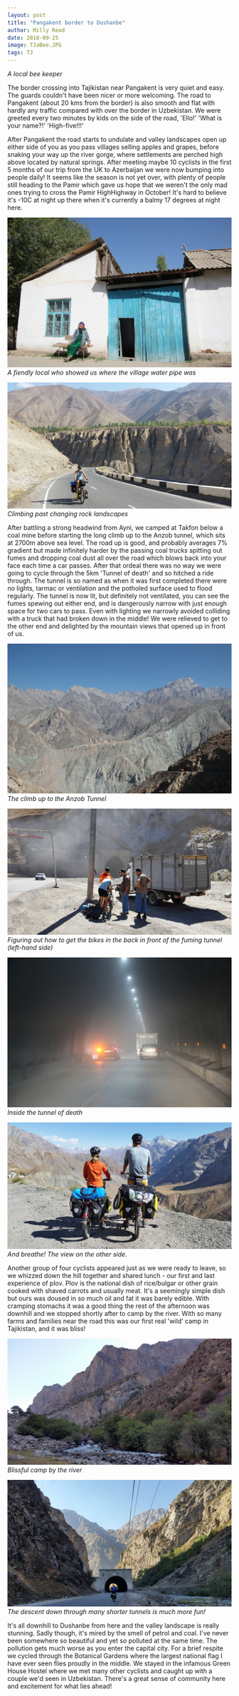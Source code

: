 ```yaml
---
layout: post
title: "Pangakent border to Dushanbe"
author: Milly Read
date: 2018-09-25
image: TJaBee.JPG
tags: TJ
--- 
```

*A local bee keeper*

The border crossing into Tajikistan near Pangakent is very quiet and easy. The guards couldn't have been nicer or more welcoming. The road to Pangakent (about 20 kms from the border) is also smooth and flat with hardly any traffic compared with over the border in Uzbekistan. We were greeted every two minutes by kids on the side of the road, 'Ello!' 'What is your name?!' 'High-five!!!' 

After Pangakent the road starts to undulate and valley landscapes open up either side of you as you pass villages selling apples and grapes, before snaking your way up the river gorge, where settlements are perched high above located by natural springs. After meeting maybe 10 cyclists in the first 5 months of our trip from the UK to Azerbaijan we were now bumping into people daily! It seems like the season is not yet over, with plenty of people still heading to the Pamir which gave us hope that we weren't the only mad ones trying to cross the Pamir HighHighway in October! It's hard to believe it's -10C at night up there when it's currently a balmy 17 degrees at night here. 

![TJaWoman](assets/img/TJaWoman.JPG) *A fiendly local who showed us where the village water pipe was*

![TJaLandscape](assets/img/TJaLandscape.jpg) *Climbing past changing rock landscapes*

After battling a strong headwind from Ayni, we camped at Takfon below a coal mine before starting the long climb up to the Anzob tunnel, which sits at 2700m above sea level. The road up is good, and probably averages 7% gradient but made infinitely harder by the passing coal trucks spitting out fumes and dropping coal dust all over the road which blows back into your face each time a car passes. After that ordeal there was no way we were going to cycle through the 5km 'Tunnel of death' and so hitched a ride through. The tunnel is so named as when it was first completed there were no lights, tarmac or ventilation and the potholed surface used to flood regularly. The tunnel is now lit, but definitely  not ventilated, you can see the fumes spewing out either end, and is dangerously narrow with just enough space for two cars to pass. Even with lighting we narrowly avoided colliding with a truck that had broken down in the middle! We were relieved to get to the other end and delighted by the mountain views that opened up in front of us. 

![TJaTunnelRoad ](assets/img/TJaTunnelRoad.JPG) *The climb up to the Anzob Tunnel*  

![TJaTunnel](assets/img/TJaTunnel.jpg) *Figuring out how to get the bikes in the back in front of the fuming tunnel (left-hand side)*  

![TJaIntunnel](assets/img/TJaIntunnel.JPG) *Inside the tunnel of death*  

![TJaTunnelTop](assets/img/TJaTunnelTop.jpg) *And breathe! The view on the other side.*

Another group of four cyclists appeared just as we were ready to leave, so we whizzed down the hill together and shared lunch - our first and last experience of plov. Plov is the national dish of rice/bulgar or other grain cooked with shaved carrots and usually meat. It's a seemingly simple dish but ours was doused in so much oil and fat it was barely edible. With cramping stomachs it was a good thing the rest of the afternoon was downhill and we stopped shortly after to camp by the river. With so many farms and families near the road this was our first real 'wild' camp in Tajikistan, and it was bliss!  

![TJaCamp](assets/img/TJaCamp.jpg) *Blissful camp by the river*  

![TJaShortTunnel](assets/img/TJaShortTunnel.jpg) *The descent down through many shorter tunnels is much more fun!*

It's all downhill to Dushanbe from here and the valley landscape is really stunning. Sadly though, it's mired by the smell of petrol and coal. I've never been somewhere so beautiful and yet so polluted at the same time. The pollution gets much worse as you enter the capital city. For a brief respite we cycled through the Botanical Gardens where the largest national flag I have ever seen flies proudly in the middle. We stayed in the infamous Green House Hostel where we met many other cyclists and caught up with a couple we'd seen in Uzbekistan. There's a great sense of community here and excitement for what lies ahead!

